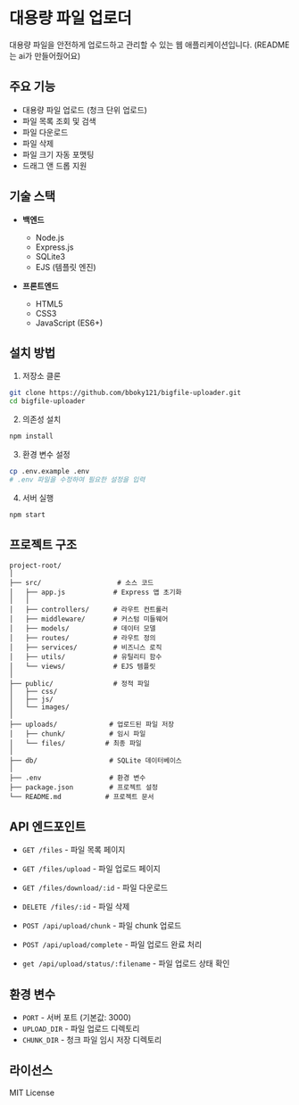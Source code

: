 # 대용량 파일 업로더

대용량 파일을 안전하게 업로드하고 관리할 수 있는 웹 애플리케이션입니다.
(README는 ai가 만들어줬어요)

## 주요 기능

- 대용량 파일 업로드 (청크 단위 업로드)
- 파일 목록 조회 및 검색
- 파일 다운로드
- 파일 삭제
- 파일 크기 자동 포맷팅
- 드래그 앤 드롭 지원

## 기술 스택

- **백엔드**
  - Node.js
  - Express.js
  - SQLite3
  - EJS (템플릿 엔진)

- **프론트엔드**
  - HTML5
  - CSS3
  - JavaScript (ES6+)

## 설치 방법

1. 저장소 클론
```bash
git clone https://github.com/bboky121/bigfile-uploader.git
cd bigfile-uploader
```

2. 의존성 설치
```bash
npm install
```

3. 환경 변수 설정
```bash
cp .env.example .env
# .env 파일을 수정하여 필요한 설정을 입력
```

4. 서버 실행
```bash
npm start
```

## 프로젝트 구조

```
project-root/
│
├── src/                   # 소스 코드
│   ├── app.js            # Express 앱 초기화
│   │
│   ├── controllers/      # 라우트 컨트롤러
│   ├── middleware/       # 커스텀 미들웨어
│   ├── models/           # 데이터 모델
│   ├── routes/           # 라우트 정의
│   ├── services/         # 비즈니스 로직
│   ├── utils/            # 유틸리티 함수
│   └── views/            # EJS 템플릿
│
├── public/               # 정적 파일
│   ├── css/
│   ├── js/
│   └── images/
│
├── uploads/             # 업로드된 파일 저장
│   ├── chunk/           # 임시 파일
│   └── files/          # 최종 파일
│
├── db/                  # SQLite 데이터베이스
│
├── .env                 # 환경 변수
├── package.json         # 프로젝트 설정
└── README.md           # 프로젝트 문서
```

## API 엔드포인트

- `GET /files` - 파일 목록 페이지
- `GET /files/upload` - 파일 업로드 페이지
- `GET /files/download/:id` - 파일 다운로드
- `DELETE /files/:id` - 파일 삭제

- `POST /api/upload/chunk` - 파일 chunk 업로드
- `POST /api/upload/complete` - 파일 업로드 완료 처리
- `get /api/upload/status/:filename` - 파일 업로드 상태 확인

## 환경 변수

- `PORT` - 서버 포트 (기본값: 3000)
- `UPLOAD_DIR` - 파일 업로드 디렉토리
- `CHUNK_DIR` - 청크 파일 임시 저장 디렉토리

## 라이선스

MIT License
